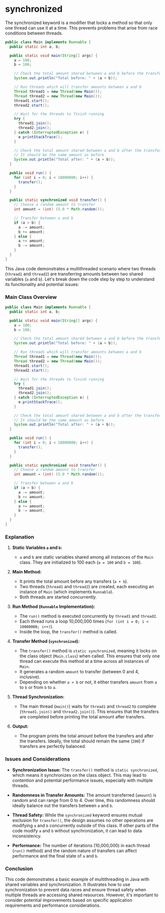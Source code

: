 # synchronized

The synchronized keyword is a modifier that locks a method so that only one thread can use it at a time. This prevents problems that arise from race conditions between threads.

```java
public class Main implements Runnable {
  public static int a, b;

  public static void main(String[] args) {
    a = 100;
    b = 100;

    // Check the total amount shared between a and b before the transfers
    System.out.println("Total before: " + (a + b));

    // Run threads which will transfer amounts between a and b
    Thread thread1 = new Thread(new Main());
    Thread thread2 = new Thread(new Main());
    thread1.start();
    thread2.start();

    // Wait for the threads to finish running
    try {
      thread1.join();
      thread2.join();
    } catch (InterruptedException e) {
      e.printStackTrace();
    }

    // Check the total amount shared between a and b after the transfers
    // It should be the same amount as before
    System.out.println("Total after: " + (a + b));
  }

  public void run() {
    for (int i = 0; i < 10000000; i++) {
      transfer();
    }
  }

  public static synchronized void transfer() {
    // Choose a random amount to transfer
    int amount = (int) (5.0 * Math.random());

    // Transfer between a and b
    if (a > b) {
      a -= amount;
      b += amount;
    } else {
      a += amount;
      b -= amount;
    }
  }
}

```

This Java code demonstrates a multithreaded scenario where two threads (`thread1` and `thread2`) are transferring amounts between two shared variables (`a` and `b`). Let's break down the code step by step to understand its functionality and potential issues:

### Main Class Overview

```java
public class Main implements Runnable {
  public static int a, b;

  public static void main(String[] args) {
    a = 100;
    b = 100;

    // Check the total amount shared between a and b before the transfers
    System.out.println("Total before: " + (a + b));

    // Run threads which will transfer amounts between a and b
    Thread thread1 = new Thread(new Main());
    Thread thread2 = new Thread(new Main());
    thread1.start();
    thread2.start();

    // Wait for the threads to finish running
    try {
      thread1.join();
      thread2.join();
    } catch (InterruptedException e) {
      e.printStackTrace();
    }

    // Check the total amount shared between a and b after the transfers
    // It should be the same amount as before
    System.out.println("Total after: " + (a + b));
  }

  public void run() {
    for (int i = 0; i < 10000000; i++) {
      transfer();
    }
  }

  public static synchronized void transfer() {
    // Choose a random amount to transfer
    int amount = (int) (5.0 * Math.random());

    // Transfer between a and b
    if (a > b) {
      a -= amount;
      b += amount;
    } else {
      a += amount;
      b -= amount;
    }
  }
}
```

### Explanation

1. **Static Variables `a` and `b`:**
   - `a` and `b` are static variables shared among all instances of the `Main` class. They are initialized to 100 each (`a = 100` and `b = 100`).

2. **Main Method:**
   - It prints the total amount before any transfers (`a + b`).
   - Two threads (`thread1` and `thread2`) are created, each executing an instance of `Main` (which implements `Runnable`).
   - Both threads are started concurrently.

3. **Run Method (`Runnable` Implementation):**
   - The `run()` method is executed concurrently by `thread1` and `thread2`.
   - Each thread runs a loop 10,000,000 times (`for (int i = 0; i < 10000000; i++)`).
   - Inside the loop, the `transfer()` method is called.

4. **Transfer Method (`synchronized`):**
   - The `transfer()` method is `static synchronized`, meaning it locks on the class object (`Main.class`) when called. This ensures that only one thread can execute this method at a time across all instances of `Main`.
   - It generates a random `amount` to transfer (between 0 and 4, inclusive).
   - Depending on whether `a > b` or not, it either transfers `amount` from `a` to `b` or from `b` to `a`.

5. **Thread Synchronization:**
   - The main thread (`main()`) waits for `thread1` and `thread2` to complete (`thread1.join()` and `thread2.join()`). This ensures that the transfers are completed before printing the total amount after transfers.

6. **Output:**
   - The program prints the total amount before the transfers and after the transfers. Ideally, the total should remain the same (`200`) if transfers are perfectly balanced.

### Issues and Considerations

- **Synchronization Issue:** The `transfer()` method is `static synchronized`, which means it synchronizes on the class object. This may lead to contention and potential performance issues, especially with multiple threads.
  
- **Randomness in Transfer Amounts:** The amount transferred (`amount`) is random and can range from 0 to 4. Over time, this randomness should ideally balance out the transfers between `a` and `b`.

- **Thread Safety:** While the `synchronized` keyword ensures mutual exclusion for `transfer()`, the design assumes no other operations are modifying `a` and `b` concurrently outside of this class. If other parts of the code modify `a` and `b` without synchronization, it can lead to data inconsistency.

- **Performance:** The number of iterations (10,000,000) in each thread (`run()` method) and the random nature of transfers can affect performance and the final state of `a` and `b`.

### Conclusion

This code demonstrates a basic example of multithreading in Java with shared variables and synchronization. It illustrates how to use synchronization to prevent data races and ensure thread safety when multiple threads are accessing shared resources. However, it's important to consider potential improvements based on specific application requirements and performance considerations.
